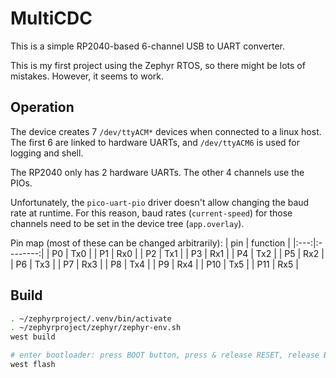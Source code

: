 # MultiCDC
This is a simple RP2040-based 6-channel USB to UART converter.

This is my first project using the Zephyr RTOS, so there might be lots of
mistakes. However, it seems to work.


## Operation
The device creates 7 `/dev/ttyACM*` devices when connected to a linux host.
The first 6 are linked to hardware UARTs, and `/dev/ttyACM6` is used for
logging and shell.

The RP2040 only has 2 hardware UARTs. The other 4 channels use the PIOs.

Unfortunately, the `pico-uart-pio` driver doesn't allow changing the baud
rate at runtime. For this reason, baud rates (`current-speed`) for those
channels need to be set in the device tree (`app.overlay`).

Pin map (most of these can be changed arbitrarily):
| pin | function |
|:---:|:--------:|
| P0  | Tx0      |
| P1  | Rx0      |
| P2  | Tx1      |
| P3  | Rx1      |
| P4  | Tx2      |
| P5  | Rx2      |
| P6  | Tx3      |
| P7  | Rx3      |
| P8  | Tx4      |
| P9  | Rx4      |
| P10 | Tx5      |
| P11 | Rx5      |


## Build
```sh
. ~/zephyrproject/.venv/bin/activate
. ~/zephyrproject/zephyr/zephyr-env.sh
west build

# enter bootloader: press BOOT button, press & release RESET, release BOOT
west flash
```
